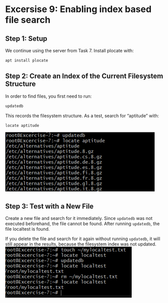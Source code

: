 # Excersise 9: Enabling index based file search

## Step 1: Setup

We continue using the server from Task 7.
Install plocate with:

```tf
apt install plocate
```

## Step 2: Create an Index of the Current Filesystem Structure

In order to find files, you first need to run:

```tf
updatedb
```

This records the filesystem structure.
As a test, search for “aptitude” with:

```tf
locate aptitude
```

![Alt-Text](./images/9.png)

## Step 3: Test with a New File

Create a new file and search for it immediately.
Since `updatedb` was not executed beforehand, the file cannot be found.
After running `updatedb`, the file localtest is found.

If you delete the file and search for it again without running `updatedb`, it will still appear in the results, because the filesystem index was not updated.
![Alt-Text](./images/9.1.png)
